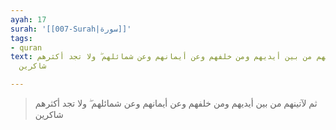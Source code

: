 ```yaml
---
ayah: 17
surah: '[[007-Surah|سورة]]'
tags:
- quran
text: ثم لآتينهم من بين أيديهم ومن خلفهم وعن أيمانهم وعن شمائلهم ۖ ولا تجد أكثرهم
  شاكرين

---
```

> ثم لآتينهم من بين أيديهم ومن خلفهم وعن أيمانهم وعن شمائلهم ۖ ولا تجد أكثرهم شاكرين
